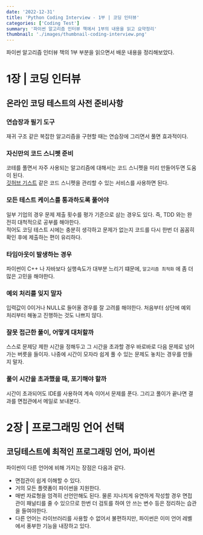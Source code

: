 ```yaml
---
date: '2022-12-31'
title: 'Python Coding Interview - 1부 | 코딩 인터뷰'
categories: ['Coding Test']
summary: '파이썬 알고리즘 인터뷰 책에서 1부의 내용을 읽고 요약정리'
thumbnail: './images/thumbnail-coding-interview.png'
---
```


파이썬 알고리즘 인터뷰 책의 1부 부분을 읽으면서 배운 내용을 정리해보았다.

# 1장 | 코딩 인터뷰

## 온라인 코딩 테스트의 사전 준비사항

### 연습장과 필기 도구

재귀 구조 같은 복잡한 알고리즘을 구현할 때는 연습장에 그리면서 풀면 효과적이다.

### 자신만의 코드 스니펫 준비

코테를 풀면서 자주 사용되는 알고리즘에 대해서는 코드 스니펫을 미리 만들어두면 도움이 된다.  
[깃허브 기스트](https://gist.github.com/) 같은 코드 스니펫을 관리할 수 있는 서비스를 사용하면 된다.

### 모든 테스트 케이스를 통과하도록 풀어야

일부 기업의 경우 문제 제출 횟수를 평가 기준으로 삼는 경우도 있다. 즉, TDD 와는 완전히 대척적으로 공부를 해야한다.  
적어도 코딩 테스트 시에는 충분히 생각하고 문제가 없는지 코드를 다시 한번 더 꼼꼼히 확인 후에 제출하는 편이 유리하다.

### 타임아웃이 발생하는 경우

파이썬이 C++ 나 자바보다 실행속도가 대부분 느리기 떄문에, `알고리즘 최적화` 에 좀 더 많은 고민을 해야한다.

### 예외 처리를 잊지 말자

입력값이 0이거나 NULL로 들어올 경우를 잘 고려를 해야한다. 처음부터 상단에 예외 처리부터 해놓고 진행하는 것도 나쁘지 않다.

### 잘못 접근한 풀이, 어떻게 대처할까

스스로 문제당 제한 시간을 정해두고 그 시간을 초과할 경우 바로바로 다음 문제로 넘어가는 버릇을 들이자. 나중에 시간이 모자라 쉽게 풀 수 있는 문제도 놓치는 경우를 만들지 말자.

### 풀이 시간을 초과했을 때, 포기해야 할까

시간이 초과되어도 IDE를 사용하여 계속 이어서 문제를 푼다. 그리고 풀이가 끝나면 결과를 면접관에서 메일로 보내본다.

# 2장 | 프로그래밍 언어 선택

## 코딩테스트에 최적인 프로그래밍 언어, 파이썬

파이썬이 다른 언어에 비해 가지는 장점은 다음과 같다.

- 면접관이 쉽게 이해할 수 있다.
- 거의 모든 플랫폼이 파이썬을 지원한다.
- 매번 자료형을 엄격히 선언안해도 된다. 물론 지나치게 유연하게 작성할 경우 면접관이 패널티를 줄 수 있으므로 한번 더 검토를 하여 안 쓰는 변수 등은 정리하는 습관을 들여야한다.
- 다른 언어는 라이브러리를 사용할 수 없어서 불편하지만, 파이썬은 이미 언어 레벨에서 풍부한 기능을 내장하고 있다.
